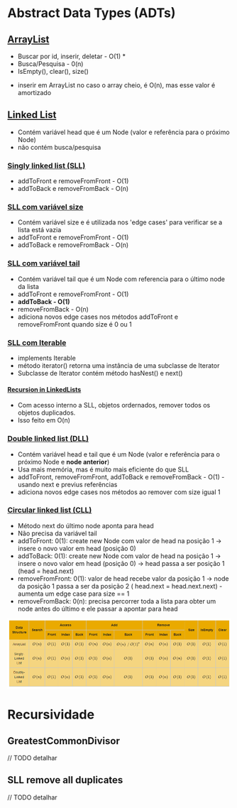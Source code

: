 # Abstract Data Types (ADTs)

## [ArrayList](https://github.com/hader-araujo/algorithms/blob/main/src/main/java/arraylist/ArrayListImplementation.java)

- Buscar por id, inserir, deletar - O(1) *
- Busca/Pesquisa - 0(n)
- IsEmpty(), clear(), size()


* inserir em ArrayList no caso o array cheio, é O(n), mas esse valor é amortizado

## [Linked List](https://github.com/hader-araujo/algorithms/tree/main/src/main/java/linkedlist)

- Contém variável head que é um Node (valor e referência para o próximo Node)
- não contém busca/pesquisa

### [Singly linked list (SLL)](https://github.com/hader-araujo/algorithms/blob/main/src/main/java/linkedlist/simplelinkedlist/SimpleLinkedList.java)

- addToFront e removeFromFront - O(1)
- addToBack e removeFromBack - O(n)

### [SLL com variável size](https://github.com/hader-araujo/algorithms/blob/main/src/main/java/linkedlist/simplelinkedlist/SimpleLinkedListOptimizationWithSize.java)

- Contém variável size e é utilizada nos 'edge cases' para verificar se a lista está vazia
- addToFront e removeFromFront - O(1)
- addToBack e removeFromBack - O(n)

### [SLL com variável tail](https://github.com/hader-araujo/algorithms/blob/main/src/main/java/linkedlist/simplelinkedlist/SimpleLinkedListOptimizationWithTailTest.java)

- Contém variável tail que é um Node com referencia para o último node da lista
- addToFront e removeFromFront - O(1)
- **addToBack - O(1)**
- removeFromBack - O(n)
- adiciona novos edge cases nos métodos addToFront e removeFromFront quando size é 0 ou 1

### [SLL com Iterable](https://github.com/hader-araujo/algorithms/blob/main/src/main/java/linkedlist/simplelinkedlist/SimpleLinkedListOptimizationWithTailIterable.java)

- implements Iterable
- método iterator() retorna uma instância de uma subclasse de Iterator
- Subclasse de Iterator contém método hasNest() e next()

#### [Recursion in LinkedLists]((https://github.com/hader-araujo/algorithms/blob/main/src/main/java/linkedlist/simplelinkedlist/SimpleLinkedListOptimizationWithSizeWithMethodRemoveAllDuplicates.java))

- Com acesso interno a SLL, objetos ordernados, remover todos os objetos duplicados.
- Isso feito em O(n)

### [Double linked list (DLL)](https://github.com/hader-araujo/algorithms/blob/main/src/main/java/linkedlist/doublylinkedlist/DoublyLinkedList.java)

- Contém variável head e tail que é um Node (valor e referência para o próximo Node e **node anterior**)
- Usa mais memória, mas é muito mais eficiente do que SLL
- addToFront, removeFromFront, addToBack e removeFromBack - O(1) - usando next e previus referências
- adiciona novos edge cases nos métodos ao remover com size igual 1

### [Circular linked list (CLL)](https://github.com/hader-araujo/algorithms/blob/main/src/main/java/linkedlist/circularlylinkedlist/CircularlyLinkedList.java)

- Método next do último node aponta para head
- Não precisa da variável tail
- addToFront: 0(1): create new Node com valor de head na posição 1 -> insere o novo valor em head (posição 0)
- addToBack: 0(1): create new Node com valor de head na posição 1 -> insere o novo valor em head (posição 0) -> head
  passa a
  ser posição 1 (head = head.next)
- removeFromFront: 0(1): valor de head recebe valor da posição 1 -> node da posição 1 passa a ser da posição 2 (
  head.next =
  head.next.next) - aumenta um edge case para size == 1
- removeFromBack: 0(n): precisa percorrer toda a lista para obter um node antes do último e ele passar a apontar para
  head

![alt text](https://github.com/hader-araujo/algorithms/blob/main/src/main/resources/images/Big-O_ADT.png)

# Recursividade

## GreatestCommonDivisor

// TODO detalhar

## SLL remove all duplicates

// TODO detalhar

